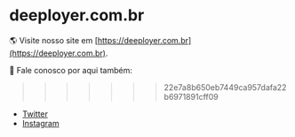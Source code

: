 # deeployer.com.br

:earth_americas: Visite nosso site em [https://deeployer.com.br](https://deeployer.com.br).

:speech_balloon: Fale conosco por aqui também: 
>>>>>>> 22e7a8b650eb7449ca957dafa22b6971891cff09

- [Twitter](https://twitter.com/deeployer) 
- [Instagram](https://www.instagram.com/deeployer/)
